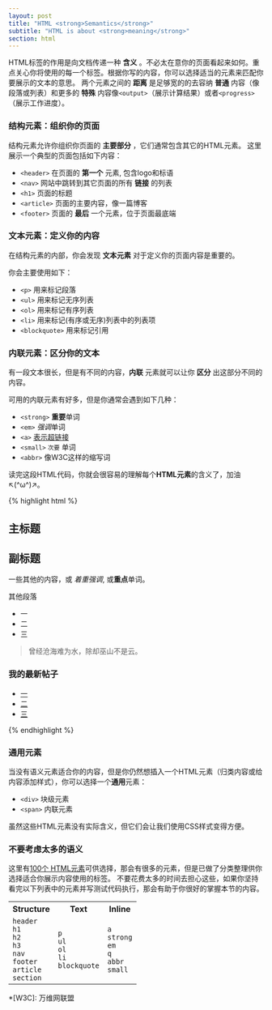 ```yaml
---
layout: post
title: "HTML <strong>Semantics</strong>"
subtitle: "HTML is about <strong>meaning</strong>"
section: html
---
```


HTML标签的作用是向文档传递一种 **含义** 。不必太在意你的页面看起来如何。重点关心你将使用的每一个标签。根据你写的内容，你可以选择适当的元素来匹配你要展示的文本的意思。
两个元素之间的 **距离** 是足够宽的的去容纳 **普通** 内容（像段落或列表）和更多的 **特殊** 内容像`<output>`（展示计算结果）或者`<progress>`（展示工作进度）。


### 结构元素：组织你的页面

结构元素允许你组织你页面的 **主要部分** ，它们通常包含其它的HTML元素。
这里展示一个典型的页面包括如下内容：

* `<header>` 在页面的 **第一个** 元素, 包含logo和标语
* `<nav>` 网站中跳转到其它页面的所有 **链接** 的列表
* `<h1>` 页面的标题
* `<article>` 页面的主要内容，像一篇博客
* `<footer>` 页面的 **最后** 一个元素，位于页面最底端


### 文本元素：定义你的内容

在结构元素的内部，你会发现 **文本元素** 对于定义你的页面内容是重要的。

你会主要使用如下：

* `<p>` 用来标记段落
* `<ul>` 用来标记无序列表
* `<ol>` 用来标记有序列表
* `<li>` 用来标记(有序或无序)列表中的列表项
* `<blockquote>` 用来标记引用


### 内联元素：区分你的文本

有一段文本很长，但是有不同的内容，**内联** 元素就可以让你 **区分** 出这部分不同的内容。

可用的内联元素有好多，但是你通常会遇到如下几种：

<ul>
  <li><code>&lt;strong&gt;</code> <strong>重要</strong>单词</li>
  <li><code>&lt;em&gt;</code> <em>强调</em>单词</li>
  <li><code>&lt;a&gt;</code> <a href="#">表示超链接</a></li>
  <li><code>&lt;small&gt;</code> <small>次要</small> 单词</li>
  <li><code>&lt;abbr&gt;</code> 像<abbr>W3C</abbr>这样的缩写词</li>
</ul>

<aside class="comments">
  读完这段HTML代码，你就会很容易的理解每个<strong>HTML元素</strong>的含义了，加油↖(^ω^)↗。
</aside>

{% highlight html %}
<article>
  <h1>主标题</h1>
  <h2>副标题</h2>
  <p>
    一些其他的内容，或 <em>着重强调</em>, 或<strong>重点</strong>单词。
  </p>
  <p>
    其他段落
  </p>
  <ul>
    <li>一</li>
    <li>二</li>
    <li>三</li>
  </ul>
  <blockquote>
    曾经沧海难为水，除却巫山不是云。
  </blockquote>
</article>
<aside>
  <h3>我的最新帖子</h3>
  <ul>
    <li><a href="#">一</a></li>
    <li><a href="#">二</a></li>
    <li><a href="#">三</a></li>
  </ul>
</aside>
{% endhighlight %}


### 通用元素

当没有语义元素适合你的内容，但是你仍然想插入一个HTML元素（归类内容或给内容添加样式），你可以选择一个**通用**元素：

* `<div>` 块级元素
* `<span>` 内联元素

虽然这些HTML元素没有实际含义，但它们会让我们使用CSS样式变得方便。


### 不要考虑太多的语义

这里有[100个 HTML元素](https://developer.mozilla.org/en-US/docs/Web/HTML/Element)可供选择，那会有很多的元素，但是已做了分类整理供你选择适合你展示内容使用的标签。
不要花费太多的时间去担心这些，如果你坚持看完以下列表中的元素并写测试代码执行，那会有助于你很好的掌握本节的内容。

<div class="table">
  <table>
    <tr>
      <th>Structure</th>
      <th>Text</th>
      <th>Inline</th>
    </tr>
    <tr>
      <td>
        <code>header</code><br>
        <code>h1</code><br>
        <code>h2</code><br>
        <code>h3</code><br>
        <code>nav</code><br>
        <code>footer</code><br>
        <code>article</code><br>
        <code>section</code>
      </td>
      <td>
        <code>p</code><br>
        <code>ul</code><br>
        <code>ol</code><br>
        <code>li</code><br>
        <code>blockquote</code>
      </td>
      <td>
        <code>a</code><br>
        <code>strong</code><br>
        <code>em</code><br>
        <code>q</code><br>
        <code>abbr</code><br>
        <code>small</code>
      </td>
    </tr>
  </table>
</div>

*[W3C]: 万维网联盟